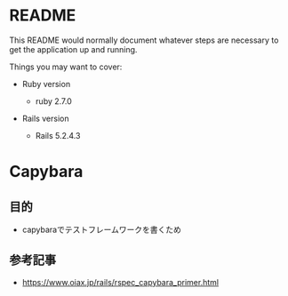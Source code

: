 # README

This README would normally document whatever steps are necessary to get the
application up and running.

Things you may want to cover:

- Ruby version

    - ruby 2.7.0

- Rails version

    - Rails 5.2.4.3
    

# Capybara
## 目的
- capybaraでテストフレームワークを書くため

## 参考記事
- https://www.oiax.jp/rails/rspec_capybara_primer.html


